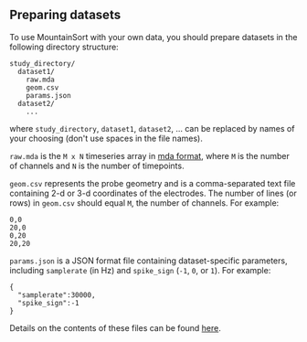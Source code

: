 ## Preparing datasets

To use MountainSort with your own data, you should prepare datasets in the following directory structure:

```
study_directory/
  dataset1/
    raw.mda
    geom.csv
    params.json
  dataset2/
    ...
```

where `study_directory`, `dataset1`, `dataset2`, ... can be replaced by names of your choosing (don't use spaces in the file names).

`raw.mda` is the `M x N` timeseries array in [mda format](mda_format.md), where `M` is the number of channels and `N` is the number of timepoints.

`geom.csv` represents the probe geometry and is a comma-separated text file containing 2-d or 3-d coordinates of the electrodes. The number of lines (or rows) in `geom.csv` should equal `M`, the number of channels. For example:

```
0,0
20,0
0,20
20,20
```

`params.json` is a JSON format file containing dataset-specific parameters, including `samplerate` (in Hz) and `spike_sign` (`-1`, `0`, or `1`). For example:

```
{
  "samplerate":30000,
  "spike_sign":-1
}
```


Details on the contents of these files can be found [here](docs/preparing_datasets.md).
